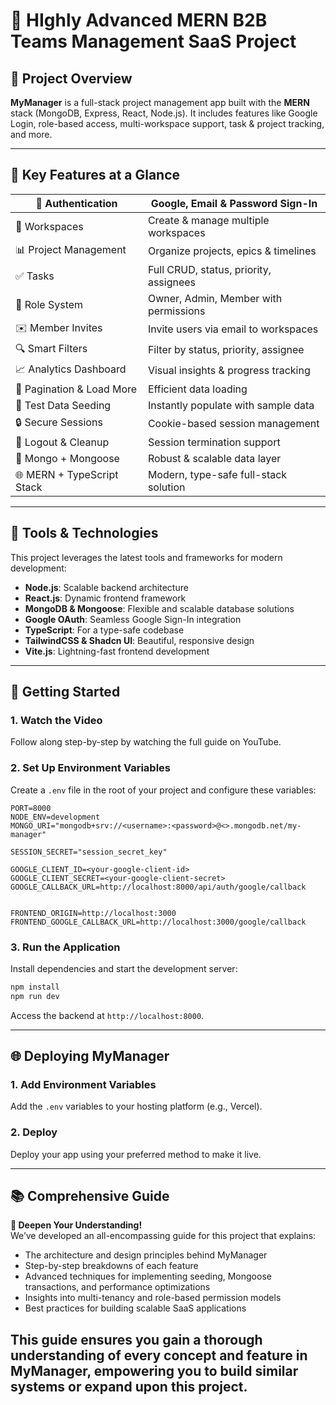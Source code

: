 # 🌟 HIghly Advanced MERN B2B Teams Management SaaS Project

## 📌 Project Overview

**MyManager** is a full-stack project management app built with the **MERN** stack (MongoDB, Express, React, Node.js). It includes features like Google Login, role-based access, multi-workspace support, task & project tracking, and more.

---

## 🌟 Key Features at a Glance

| 🔐 Authentication          | Google, Email & Password Sign-In       |
| -------------------------- | -------------------------------------- |
| 🏢 Workspaces              | Create & manage multiple workspaces    |
| 📊 Project Management      | Organize projects, epics & timelines   |
| ✅ Tasks                   | Full CRUD, status, priority, assignees |
| 👥 Role System             | Owner, Admin, Member with permissions  |
| ✉️ Member Invites          | Invite users via email to workspaces   |
| 🔍 Smart Filters           | Filter by status, priority, assignee   |
| 📈 Analytics Dashboard     | Visual insights & progress tracking    |
| 📅 Pagination & Load More  | Efficient data loading                 |
| 🌱 Test Data Seeding       | Instantly populate with sample data    |
| 🔒 Secure Sessions         | Cookie-based session management        |
| 🚪 Logout & Cleanup        | Session termination support            |
| 💾 Mongo + Mongoose        | Robust & scalable data layer           |
| 🌐 MERN + TypeScript Stack | Modern, type-safe full-stack solution  |

---

## 🚀 Tools & Technologies

This project leverages the latest tools and frameworks for modern development:

- **Node.js**: Scalable backend architecture
- **React.js**: Dynamic frontend framework
- **MongoDB & Mongoose**: Flexible and scalable database solutions
- **Google OAuth**: Seamless Google Sign-In integration
- **TypeScript**: For a type-safe codebase
- **TailwindCSS & Shadcn UI**: Beautiful, responsive design
- **Vite.js**: Lightning-fast frontend development

---

## 🔄 Getting Started

### 1. Watch the Video

Follow along step-by-step by watching the full guide on YouTube.

### 2. Set Up Environment Variables

Create a `.env` file in the root of your project and configure these variables:

```plaintext
PORT=8000
NODE_ENV=development
MONGO_URI="mongodb+srv://<username>:<password>@<>.mongodb.net/my-manager"

SESSION_SECRET="session_secret_key"

GOOGLE_CLIENT_ID=<your-google-client-id>
GOOGLE_CLIENT_SECRET=<your-google-client-secret>
GOOGLE_CALLBACK_URL=http://localhost:8000/api/auth/google/callback


FRONTEND_ORIGIN=http://localhost:3000
FRONTEND_GOOGLE_CALLBACK_URL=http://localhost:3000/google/callback
```

### 3. Run the Application

Install dependencies and start the development server:

```bash
npm install
npm run dev
```

Access the backend at `http://localhost:8000`.

---

## 🌐 Deploying MyManager

### 1. Add Environment Variables

Add the `.env` variables to your hosting platform (e.g., Vercel).

### 2. Deploy

Deploy your app using your preferred method to make it live.

---

## 📚 Comprehensive Guide

**🚀 Deepen Your Understanding!**  
We’ve developed an all-encompassing guide for this project that explains:

- The architecture and design principles behind MyManager
- Step-by-step breakdowns of each feature
- Advanced techniques for implementing seeding, Mongoose transactions, and performance optimizations
- Insights into multi-tenancy and role-based permission models
- Best practices for building scalable SaaS applications

## This guide ensures you gain a thorough understanding of every concept and feature in MyManager, empowering you to build similar systems or expand upon this project.
